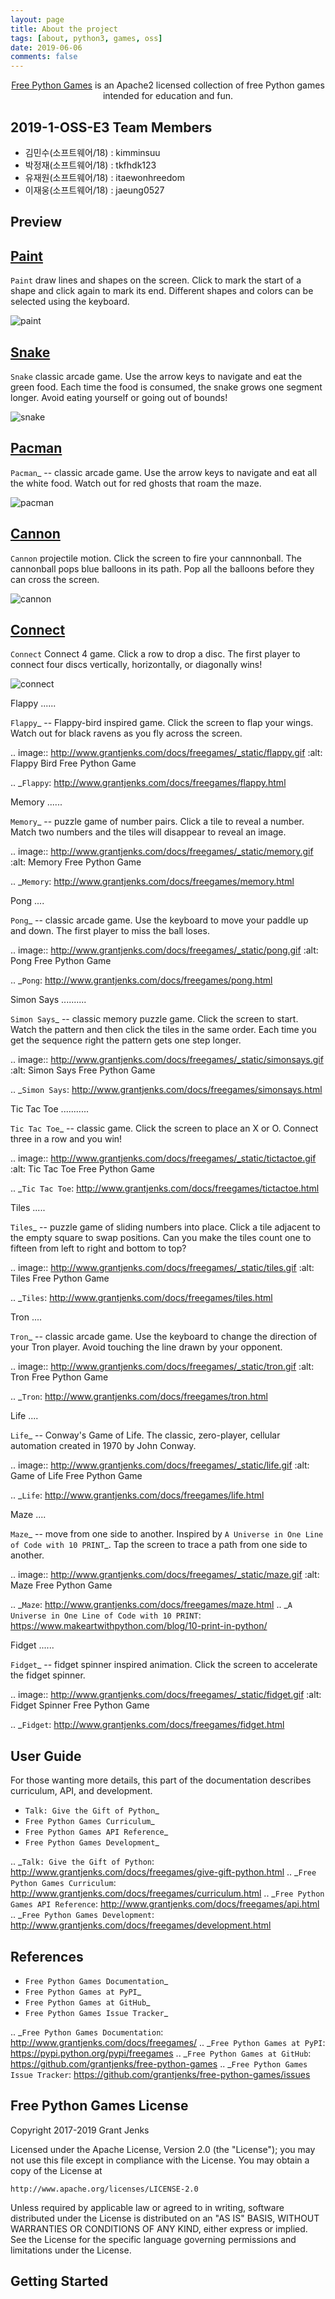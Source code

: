 ```yaml
---
layout: page
title: About the project
tags: [about, python3, games, oss]
date: 2019-06-06
comments: false
---
```

    
<center><u>Free Python Games</u> is an Apache2 licensed collection of free Python games intended for education and fun.</center>

## 2019-1-OSS-E3 Team Members

- 김민수(소프트웨어/18) : kimminsuu
- 박정재(소프트웨어/18) : tkfhdk123
- 유재원(소프트웨어/18) : itaewonhreedom
- 이재웅(소프트웨어/18) : jaeung0527


## Preview

[**Paint**](http://www.grantjenks.com/docs/freegames/paint.html)
-----
`Paint` draw lines and shapes on the screen. Click to mark the start of a
shape and click again to mark its end. Different shapes and colors can be
selected using the keyboard.

 ![paint](http://www.grantjenks.com/docs/freegames/_static/paint.gif)

[**Snake**](http://www.grantjenks.com/docs/freegames/snake.html)
-----
`Snake` classic arcade game. Use the arrow keys to navigate and eat the
green food. Each time the food is consumed, the snake grows one segment
longer. Avoid eating yourself or going out of bounds!

![snake](http://www.grantjenks.com/docs/freegames/_static/snake.gif)
   
[**Pacman**](http://www.grantjenks.com/docs/freegames/pacman.html)
-----
`Pacman`_ -- classic arcade game. Use the arrow keys to navigate and eat all
the white food. Watch out for red ghosts that roam the maze.

![pacman](http://www.grantjenks.com/docs/freegames/_static/pacman.gif)

[**Cannon**](http://www.grantjenks.com/docs/freegames/cannon.html)
-----
`Cannon` projectile motion. Click the screen to fire your cannnonball. The
cannonball pops blue balloons in its path. Pop all the balloons before they can
cross the screen.

![cannon](http://www.grantjenks.com/docs/freegames/_static/cannon.gif)

[**Connect**](http://www.grantjenks.com/docs/freegames/connect.html)
-----
`Connect` Connect 4 game. Click a row to drop a disc. The first player to
connect four discs vertically, horizontally, or diagonally wins!

![connect](http://www.grantjenks.com/docs/freegames/_static/connect.gif)

Flappy
......

`Flappy`_ -- Flappy-bird inspired game. Click the screen to flap your
wings. Watch out for black ravens as you fly across the screen.

.. image:: http://www.grantjenks.com/docs/freegames/_static/flappy.gif
   :alt: Flappy Bird Free Python Game

.. _`Flappy`: http://www.grantjenks.com/docs/freegames/flappy.html

Memory
......

`Memory`_ -- puzzle game of number pairs. Click a tile to reveal a
number. Match two numbers and the tiles will disappear to reveal an image.

.. image:: http://www.grantjenks.com/docs/freegames/_static/memory.gif
   :alt: Memory Free Python Game

.. _`Memory`: http://www.grantjenks.com/docs/freegames/memory.html

Pong
....

`Pong`_ -- classic arcade game. Use the keyboard to move your paddle up and
down. The first player to miss the ball loses.

.. image:: http://www.grantjenks.com/docs/freegames/_static/pong.gif
   :alt: Pong Free Python Game

.. _`Pong`: http://www.grantjenks.com/docs/freegames/pong.html

Simon Says
..........

`Simon Says`_ -- classic memory puzzle game. Click the screen to start. Watch
the pattern and then click the tiles in the same order. Each time you get the
sequence right the pattern gets one step longer.

.. image:: http://www.grantjenks.com/docs/freegames/_static/simonsays.gif
   :alt: Simon Says Free Python Game

.. _`Simon Says`: http://www.grantjenks.com/docs/freegames/simonsays.html

Tic Tac Toe
...........

`Tic Tac Toe`_ -- classic game. Click the screen to place an X or O. Connect
three in a row and you win!

.. image:: http://www.grantjenks.com/docs/freegames/_static/tictactoe.gif
   :alt: Tic Tac Toe Free Python Game

.. _`Tic Tac Toe`: http://www.grantjenks.com/docs/freegames/tictactoe.html

Tiles
.....

`Tiles`_ -- puzzle game of sliding numbers into place. Click a tile adjacent to
the empty square to swap positions. Can you make the tiles count one to fifteen
from left to right and bottom to top?

.. image:: http://www.grantjenks.com/docs/freegames/_static/tiles.gif
   :alt: Tiles Free Python Game

.. _`Tiles`: http://www.grantjenks.com/docs/freegames/tiles.html

Tron
....

`Tron`_ -- classic arcade game. Use the keyboard to change the direction of
your Tron player. Avoid touching the line drawn by your opponent.

.. image:: http://www.grantjenks.com/docs/freegames/_static/tron.gif
   :alt: Tron Free Python Game

.. _`Tron`: http://www.grantjenks.com/docs/freegames/tron.html

Life
....

`Life`_ -- Conway's Game of Life. The classic, zero-player, cellular automation
created in 1970 by John Conway.

.. image:: http://www.grantjenks.com/docs/freegames/_static/life.gif
   :alt: Game of Life Free Python Game

.. _`Life`: http://www.grantjenks.com/docs/freegames/life.html

Maze
....

`Maze`_ -- move from one side to another. Inspired by `A Universe in One Line
of Code with 10 PRINT`_. Tap the screen to trace a path from one side to
another.

.. image:: http://www.grantjenks.com/docs/freegames/_static/maze.gif
   :alt: Maze Free Python Game

.. _`Maze`: http://www.grantjenks.com/docs/freegames/maze.html
.. _`A Universe in One Line of Code with 10 PRINT`: https://www.makeartwithpython.com/blog/10-print-in-python/

Fidget
......

`Fidget`_ -- fidget spinner inspired animation. Click the screen to accelerate
the fidget spinner.

.. image:: http://www.grantjenks.com/docs/freegames/_static/fidget.gif
   :alt: Fidget Spinner Free Python Game

.. _`Fidget`: http://www.grantjenks.com/docs/freegames/fidget.html


User Guide
----------

For those wanting more details, this part of the documentation describes
curriculum, API, and development.

* `Talk: Give the Gift of Python`_
* `Free Python Games Curriculum`_
* `Free Python Games API Reference`_
* `Free Python Games Development`_

.. _`Talk: Give the Gift of Python`: http://www.grantjenks.com/docs/freegames/give-gift-python.html
.. _`Free Python Games Curriculum`: http://www.grantjenks.com/docs/freegames/curriculum.html
.. _`Free Python Games API Reference`: http://www.grantjenks.com/docs/freegames/api.html
.. _`Free Python Games Development`: http://www.grantjenks.com/docs/freegames/development.html


References
----------

* `Free Python Games Documentation`_
* `Free Python Games at PyPI`_
* `Free Python Games at GitHub`_
* `Free Python Games Issue Tracker`_

.. _`Free Python Games Documentation`: http://www.grantjenks.com/docs/freegames/
.. _`Free Python Games at PyPI`: https://pypi.python.org/pypi/freegames
.. _`Free Python Games at GitHub`: https://github.com/grantjenks/free-python-games
.. _`Free Python Games Issue Tracker`: https://github.com/grantjenks/free-python-games/issues


Free Python Games License
-------------------------

Copyright 2017-2019 Grant Jenks

Licensed under the Apache License, Version 2.0 (the "License"); you may not use
this file except in compliance with the License.  You may obtain a copy of the
License at

    http://www.apache.org/licenses/LICENSE-2.0

Unless required by applicable law or agreed to in writing, software distributed
under the License is distributed on an "AS IS" BASIS, WITHOUT WARRANTIES OR
CONDITIONS OF ANY KIND, either express or implied.  See the License for the
specific language governing permissions and limitations under the License.

## Getting Started




